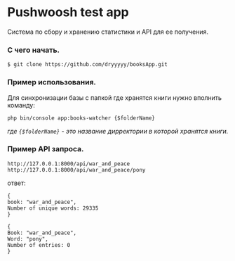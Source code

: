 # Pushwoosh test app

Система по сбору и хранению статистики и API для ее получения.

### С чего начать.
```angular2html
$ git clone https://github.com/dryyyyy/booksApp.git
```
### Пример использования.
Для синхронизации базы с папкой где хранятся книги нужно вполнить команду:
```angular2html
php bin/console app:books-watcher {$folderName}
```
*где `{$folderName}` - это название дирректории в которой хранятся книги.*

### Пример API запроса.
`http://127.0.0.1:8000/api/war_and_peace`  
`http://127.0.0.1:8000/api/war_and_peace/pony`

ответ:
```angular2html
{
book: "war_and_peace",
Number of unique words: 29335
}
```
```angular2html
{
Book: "war_and_peace",
Word: "pony",
Number of entries: 0
}
```